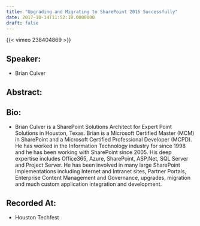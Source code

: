 ```yaml
---
title: "Upgrading and Migrating to SharePoint 2016 Successfully"
date: 2017-10-14T11:52:18.0000000
draft: false
---
```


{{< vimeo 238404869 >}}

## Speaker:

 - Brian Culver

## Abstract:



## Bio:

 - <p>Brian Culver is a SharePoint Solutions Architect for Expert Point Solutions in Houston, Texas. Brian is a Microsoft Certified Master (MCM) in SharePoint and a Microsoft Certified Professional Developer (MCPD). He has worked in the Information Technology industry for since 1998 and he has been working with SharePoint since 2005. His deep expertise includes Office365, Azure, SharePoint, ASP.Net, SQL Server and Project Server. He has been involved in many large SharePoint implementations including Internet and Intranet sites, Partner Portals, Enterprise Content Management and Governance, upgrades, migration and much custom application integration and development.</p>

## Recorded At:

 - Houston Techfest


